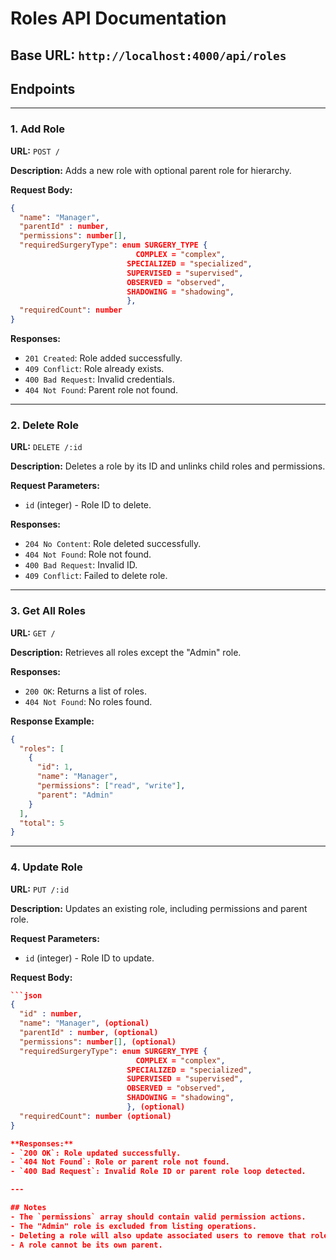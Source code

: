 # Roles API Documentation

## Base URL: `http://localhost:4000/api/roles`

## Endpoints
---

### 1. Add Role
**URL:** `POST /`

**Description:** Adds a new role with optional parent role for hierarchy.

**Request Body:**
```json
{
  "name": "Manager",
  "parentId" : number,
  "permissions": number[],
  "requiredSurgeryType": enum SURGERY_TYPE {
	                        COMPLEX = "complex",
                          SPECIALIZED = "specialized",
                          SUPERVISED = "supervised",
                          OBSERVED = "observed",
                          SHADOWING = "shadowing",
                          },
  "requiredCount": number
}
```

**Responses:**
- `201 Created`: Role added successfully.
- `409 Conflict`: Role already exists.
- `400 Bad Request`: Invalid credentials.
- `404 Not Found`: Parent role not found.

---

### 2. Delete Role
**URL:** `DELETE /:id`

**Description:** Deletes a role by its ID and unlinks child roles and permissions.

**Request Parameters:**
- `id` (integer) - Role ID to delete.

**Responses:**
- `204 No Content`: Role deleted successfully.
- `404 Not Found`: Role not found.
- `400 Bad Request`: Invalid ID.
- `409 Conflict`: Failed to delete role.

---

### 3. Get All Roles
**URL:** `GET /`

**Description:** Retrieves all roles except the "Admin" role.

**Responses:**
- `200 OK`: Returns a list of roles.
- `404 Not Found`: No roles found.

**Response Example:**
```json
{
  "roles": [
    {
      "id": 1,
      "name": "Manager",
      "permissions": ["read", "write"],
      "parent": "Admin"
    }
  ],
  "total": 5
}
```

---

### 4. Update Role
**URL:** `PUT /:id`

**Description:** Updates an existing role, including permissions and parent role.

**Request Parameters:**
- `id` (integer) - Role ID to update.

**Request Body:**
```json
```json
{
  "id" : number,
  "name": "Manager", (optional)
  "parentId" : number, (optional)
  "permissions": number[], (optional)
  "requiredSurgeryType": enum SURGERY_TYPE {
	                        COMPLEX = "complex",
                          SPECIALIZED = "specialized",
                          SUPERVISED = "supervised",
                          OBSERVED = "observed",
                          SHADOWING = "shadowing",
                          }, (optional)
  "requiredCount": number (optional)
}

**Responses:**
- `200 OK`: Role updated successfully.
- `404 Not Found`: Role or parent role not found.
- `400 Bad Request`: Invalid Role ID or parent role loop detected.

---

## Notes
- The `permissions` array should contain valid permission actions.
- The "Admin" role is excluded from listing operations.
- Deleting a role will also update associated users to remove that role.
- A role cannot be its own parent.

